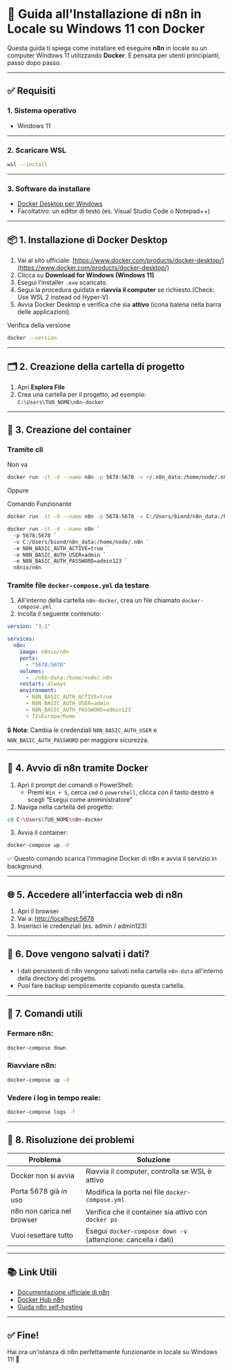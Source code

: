 # 🚀 Guida all'Installazione di n8n in Locale su Windows 11 con Docker

Questa guida ti spiega come installare ed eseguire **n8n** in locale su un computer Windows 11 utilizzando **Docker**. È pensata per utenti principianti, passo dopo passo.

---

## ✅ Requisiti

### 1. Sistema operativo

- Windows 11

---

### 2. Scaricare WSL

```bash
wsl --install
```

---

### 3. Software da installare

- [Docker Desktop per Windows](https://www.docker.com/products/docker-desktop/)
- Facoltativo: un editor di testo (es. Visual Studio Code o Notepad++)

---

## 📦 1. Installazione di Docker Desktop

1. Vai al sito ufficiale: [https://www.docker.com/products/docker-desktop/](https://www.docker.com/products/docker-desktop/)
2. Clicca su **Download for Windows (Windows 11)**
3. Esegui l’installer `.exe` scaricato.
4. Segui la procedura guidata e **riavvia il computer** se richiesto.(Check: Use WSL 2 instead od Hyper-V)
5. Avvia Docker Desktop e verifica che sia **attivo** (icona balena nella barra delle applicazioni).

Verifica della versione

```bash
docker --version
```

---

## 🗂️ 2. Creazione della cartella di progetto

1. Apri **Esplora File**
2. Crea una cartella per il progetto, ad esempio:  
   `C:\Users\TUO_NOME\n8n-docker`

---

## 📝 3. Creazione del container

### Tramite cli

Non va
```bash
docker run -it -d --name n8n -p 5678:5678 -v ~/.n8n_data:/home/node/.n8n docker.io/n8nio/n8n
```

Oppure

Comando Funzionante

```bash
docker run -it -d --name n8n -p 5678:5678 -v C:/Users/biond/n8n_data:/home/node/.n8n -e N8N_BASIC_AUTH_ACTIVE=true -e N8N_BASIC_AUTH_USER=admin -e N8N_BASIC_AUTH_PASSWORD=admin123 n8nio/n8n
```

```bash
docker run -it -d --name n8n `
  -p 5678:5678 `
  -v C:/Users/biond/n8n_data:/home/node/.n8n `
  -e N8N_BASIC_AUTH_ACTIVE=true `
  -e N8N_BASIC_AUTH_USER=admin `
  -e N8N_BASIC_AUTH_PASSWORD=admin123 `
  n8nio/n8n
```

### Tramite file `docker-compose.yml` da testare

1. All'interno della cartella `n8n-docker`, crea un file chiamato `docker-compose.yml`
2. Incolla il seguente contenuto:

```yaml
version: "3.1"

services:
  n8n:
    image: n8nio/n8n
    ports:
      - "5678:5678"
    volumes:
      - ./n8n-data:/home/node/.n8n
    restart: always
    environment:
      - N8N_BASIC_AUTH_ACTIVE=true
      - N8N_BASIC_AUTH_USER=admin
      - N8N_BASIC_AUTH_PASSWORD=admin123
      - TZ=Europe/Rome
```

🔒 **Nota**: Cambia le credenziali `N8N_BASIC_AUTH_USER` e `N8N_BASIC_AUTH_PASSWORD` per maggiore sicurezza.

---

## 🔄 4. Avvio di n8n tramite Docker

1. Apri il prompt dei comandi o PowerShell:
   - Premi `Win + S`, cerca `cmd` o `powershell`, clicca con il tasto destro e scegli “Esegui come amministratore”
2. Naviga nella cartella del progetto:

```bash
cd C:\Users\TUO_NOME\n8n-docker
```

3. Avvia il container:

```bash
docker-compose up -d
```

✅ Questo comando scarica l’immagine Docker di n8n e avvia il servizio in background.

---

## 🌐 5. Accedere all’interfaccia web di n8n

1. Apri il browser
2. Vai a: [http://localhost:5678](http://localhost:5678)
3. Inserisci le credenziali (es. admin / admin123)

---

## 📁 6. Dove vengono salvati i dati?

- I dati persistenti di n8n vengono salvati nella cartella `n8n-data` all'interno della directory del progetto.
- Puoi fare backup semplicemente copiando questa cartella.

---

## 🛑 7. Comandi utili

### Fermare n8n:

```bash
docker-compose down
```

### Riavviare n8n:

```bash
docker-compose up -d
```

### Vedere i log in tempo reale:

```bash
docker-compose logs -f
```

---

## 🔧 8. Risoluzione dei problemi

| Problema                           | Soluzione                                                               |
|------------------------------------|-------------------------------------------------------------------------|
| Docker non si avvia               | Riavvia il computer, controlla se WSL è attivo                          |
| Porta 5678 già in uso             | Modifica la porta nel file `docker-compose.yml`                         |
| n8n non carica nel browser        | Verifica che il container sia attivo con `docker ps`                    |
| Vuoi resettare tutto              | Esegui `docker-compose down -v` (attenzione: cancella i dati)          |

---

## 📚 Link Utili

- [Documentazione ufficiale di n8n](https://docs.n8n.io)
- [Docker Hub n8n](https://hub.docker.com/r/n8nio/n8n)
- [Guida n8n self-hosting](https://docs.n8n.io/hosting/)

---

## ✅ Fine!

Hai ora un'istanza di n8n perfettamente funzionante in locale su Windows 11! 🎉
